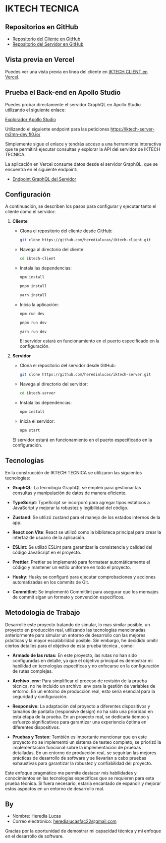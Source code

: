 # IKTECH TECNICA

## Repositorios en GitHub

- [Repositorio del Cliente en GitHub](https://github.com/heredialucas/iktech-client.git)
- [Repositorio del Servidor en GitHub](https://github.com/heredialucas/iktech-server.git)

## Vista previa en Vercel

Puedes ver una vista previa en línea del cliente en [IKTECH CLIENT en Vercel](https://iktech-client.vercel.app).

## Prueba el Back-end en Apollo Studio

Puedes probar directamente el servidor GraphQL en Apollo Studio utilizando el siguiente enlace:

[Explorador Apollo Studio](https://studio.apollographql.com/sandbox/explorer)

Utilizando el siguiente endpoint para las peticiones https://iktech-server-m2mn-dev.fl0.io/

Simplemente sigue el enlace y tendrás acceso a una herramienta interactiva que te permitirá ejecutar consultas y explorar la API del servidor de IKTECH TECNICA.

La aplicación en Vercel consume datos desde el servidor GraphQL, que se encuentra en el siguiente endpoint:

- [Endpoint GraphQL del Servidor](https://iktech-server-m2mn-dev.fl0.io/)

## Configuración

A continuación, se describen los pasos para configurar y ejecutar tanto el cliente como el servidor:

1. **Cliente**

   - Clona el repositorio del cliente desde GitHub:

     ```bash
     git clone https://github.com/heredialucas/iktech-client.git
     ```

   - Navega al directorio del cliente:

     ```bash
     cd iktech-client
     ```

   - Instala las dependencias:

     ```bash
     npm install
     ```

     ```bash
     pnpm install
     ```

     ```bash
     yarn install
     ```

   - Inicia la aplicación:

     ```bash
     npm run dev
     ```

     ```bash
     pnpm run dev
     ```

     ```bash
     yarn run dev
     ```

     El servidor estará en funcionamiento en el puerto especificado en la configuración.

2. **Servidor**

   - Clona el repositorio del servidor desde GitHub:

     ```bash
     git clone https://github.com/heredialucas/iktech-server.git
     ```

   - Navega al directorio del servidor:

     ```bash
     cd iktech-server
     ```

   - Instala las dependencias:

     ```bash
     npm install
     ```

   - Inicia el servidor:

     ```bash
     npm start
     ```

   El servidor estará en funcionamiento en el puerto especificado en la configuración.

## Tecnologías

En la construcción de IKTECH TECNICA se utilizaron las siguientes tecnologías:

- **GraphQL**: La tecnología GraphQL se empleó para gestionar las consultas y manipulación de datos de manera eficiente.

- **TypeScript**: TypeScript se incorporó para agregar tipos estáticos a JavaScript y mejorar la robustez y legibilidad del código.

- **Zustand**: Se utilizó zustand para el manejo de los estados internos de la app.

- **React con Vite**: React se utilizó como la biblioteca principal para crear la interfaz de usuario de la aplicación.

- **ESLint**: Se utilizó ESLint para garantizar la consistencia y calidad del código JavaScript en el proyecto.

- **Prettier**: Prettier se implementó para formatear automáticamente el código y mantener un estilo uniforme en todo el proyecto.

- **Husky**: Husky se configuró para ejecutar comprobaciones y acciones automatizadas en los commits de Git.

- **Commitlint**: Se implementó Commitlint para asegurar que los mensajes de commit sigan un formato y convención específicos.

## Metodología de Trabajo

Desarrollé este proyecto tratando de simular, lo mas similar posible, un proyecto en producción real, utilizando las tecnologías mencionadas anteriormente para simular un entorno de desarrollo con las mejores prácticas y la mayor escalabilidad posible. Sin embargo, he decidido omitir ciertos detalles para el objetivo de esta prueba técnica , como:

- **Armado de las rutas:** En este proyecto, las rutas no han sido configuradas en detalle, ya que el objetivo principal es demostrar mi habilidad en tecnologías específicas y no enfocarse en la configuración de rutas complejas.

- **Archivo .env:** Para simplificar el proceso de revisión de la prueba técnica, no he incluido un archivo .env para la gestión de variables de entorno. En un entorno de producción real, esto sería esencial para la seguridad y configuración.

- **Responsive:** La adaptación del proyecto a diferentes dispositivos y tamaños de pantalla (responsive design) no ha sido una prioridad en esta etapa de la prueba. En un proyecto real, se dedicaría tiempo y esfuerzo significativos para garantizar una experiencia óptima en diferentes dispositivos.

- **Pruebas y Testeo:** También es importante mencionar que en este proyecto no se implementó un sistema de testeo completo, se priorizó la implementación funcional sobre la implementación de pruebas detalladas. En un entorno de producción real, se seguirían las mejores prácticas de desarrollo de software y se llevarían a cabo pruebas exhaustivas para garantizar la robustez y confiabilidad del proyecto.

Este enfoque pragmático me permite destacar mis habilidades y conocimientos en las tecnologías específicas que se requieren para esta prueba técnica. Si fuera necesario, estaría encantado de expandir y mejorar estos aspectos en un entorno de desarrollo real.

## By

- Nombre: Heredia Lucas
- Correo electrónico: heredialucasfac22@gmail.com

Gracias por la oportunidad de demostrar mi capacidad técnica y mi enfoque en el desarrollo de software.

